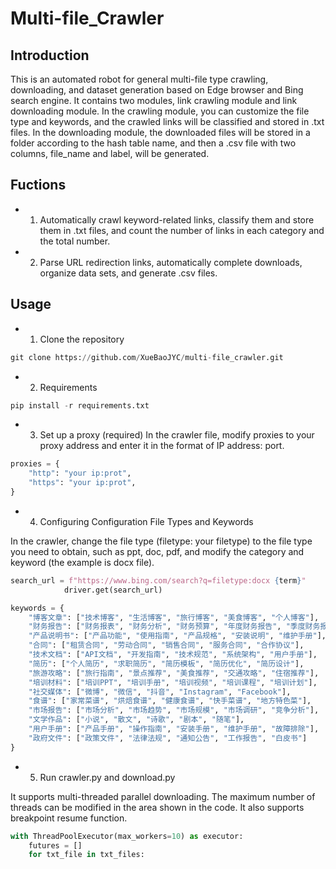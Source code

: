 # Multi-file_Crawler

## Introduction

This is an automated robot for general multi-file type crawling, downloading, and dataset generation based on Edge browser and Bing search engine. It contains two modules, link crawling module and link downloading module. In the crawling module, you can customize the file type and keywords, and the crawled links will be classified and stored in .txt files. In the downloading module, the downloaded files will be stored in a folder according to the hash table name, and then a .csv file with two columns, file_name and label, will be generated.


## Fuctions

- 1. Automatically crawl keyword-related links, classify them and store them in .txt files, and count the number of links in each category and the total number.

- 2. Parse URL redirection links, automatically complete downloads, organize data sets, and generate .csv files.


## Usage

- 1. Clone the repository

```python
git clone https://github.com/XueBaoJYC/multi-file_crawler.git
```

- 2. Requirements
```python
pip install -r requirements.txt
```
- 3. Set up a proxy (required)
In the crawler file, modify proxies to your proxy address and enter it in the format of IP address: port.

```python
proxies = {
    "http": "your ip:prot",
    "https": "your ip:prot",
}
```


- 4. Configuring Configuration File Types and Keywords

In the crawler, change the file type (filetype: your filetype) to the file type you need to obtain, such as ppt, doc, pdf, and modify the category and keyword (the example is docx file).

```python
search_url = f"https://www.bing.com/search?q=filetype:docx {term}"
            driver.get(search_url)

keywords = {
    "博客文章": ["技术博客", "生活博客", "旅行博客", "美食博客", "个人博客"],
    "财务报告": ["财务报表", "财务分析", "财务预算", "年度财务报告", "季度财务报告"],
    "产品说明书": ["产品功能", "使用指南", "产品规格", "安装说明", "维护手册"],
    "合同": ["租赁合同", "劳动合同", "销售合同", "服务合同", "合作协议"],
    "技术文档": ["API文档", "开发指南", "技术规范", "系统架构", "用户手册"],
    "简历": ["个人简历", "求职简历", "简历模板", "简历优化", "简历设计"],
    "旅游攻略": ["旅行指南", "景点推荐", "美食推荐", "交通攻略", "住宿推荐"],
    "培训材料": ["培训PPT", "培训手册", "培训视频", "培训课程", "培训计划"],
    "社交媒体": ["微博", "微信", "抖音", "Instagram", "Facebook"],
    "食谱": ["家常菜谱", "烘焙食谱", "健康食谱", "快手菜谱", "地方特色菜"],
    "市场报告": ["市场分析", "市场趋势", "市场规模", "市场调研", "竞争分析"],
    "文学作品": ["小说", "散文", "诗歌", "剧本", "随笔"],
    "用户手册": ["产品手册", "操作指南", "安装手册", "维护手册", "故障排除"],
    "政府文件": ["政策文件", "法律法规", "通知公告", "工作报告", "白皮书"]
}
```


- 5. Run crawler.py and download.py

It supports multi-threaded parallel downloading. The maximum number of threads can be modified in the area shown in the code. It also supports breakpoint resume function.

```python
with ThreadPoolExecutor(max_workers=10) as executor:  
    futures = []
    for txt_file in txt_files:
```


